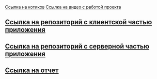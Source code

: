 [Ссылка на котиков](http://placekitten.com/) 
[Cсылка на видео с работой проекта](https://www.youtube.com/watch?v=ynHmta-4Mdc)
## [Cсылка на репозиторий с клиентской частью приложения](https://github.com/AnastasiaBuivalo/course_platform) ##
## [Cсылка на репозиторий с серверной частью приложения](https://github.com/AnastasiaBuivalo/server_courses) ##
## [Cсылка на отчет](https://drive.google.com/file/d/1Dk1ZCzFnWfvLQORPbLTHcJaOz5RVQmLH/view?usp=sharing) ##
